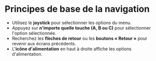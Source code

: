 # Principes de base de la navigation

- Utilisez le **joystick** pour sélectionner les options du menu.
- Appuyez sur **n'importe quelle touche (A, B ou C)** pour sélectionner l'option sélectionnée.
- Recherchez les **flèches de retour** ou les **boutons « Retour »** pour revenir aux écrans précédents.
- L'**icône d'alimentation** en haut à droite affiche les options d'alimentation.
